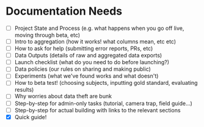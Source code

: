 # Documentation Needs

- [ ] Project State and Process (e.g. what happens when you go off live, moving through beta, etc)
- [ ] Intro to aggregation (how it works! what columns mean, etc etc)
- [ ] How to ask for help (submitting error reports, PRs, etc)
- [ ] Data Outputs (details of raw and aggregated data exports)
- [ ] Launch checklist (what do you need to do before launching?)
- [ ] Data policies (our rules on sharing and making public)
- [ ] Experiments (what we've found works and what doesn't)
- [ ] How to beta test! (choosing subjects, inputting gold standard, evaluating results)
- [ ] Why worries about data theft are bunk
- [ ] Step-by-step for admin-only tasks (tutorial, camera trap, field guide...)
- [ ] Step-by-step for actual building with links to the relevant sections
- [x] Quick guide!
